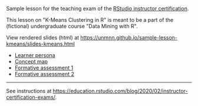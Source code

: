 Sample lesson for the teaching exam of the [RStudio instructor certification](https://education.rstudio.com/trainers/).

This lesson on "K-Means Clustering in R" is meant to be a part of the (fictional) undergraduate course "Data Mining with R". 

View rendered slides (html) at <https://unmnn.github.io/sample-lesson-kmeans/slides-kmeans.html>

* [Learner persona](https://unmnn.github.io/sample-lesson-kmeans/slides-kmeans.html#learner-persona)
* [Concept map](https://unmnn.github.io/sample-lesson-kmeans/slides-kmeans.html#concept-map)
* [Formative assessment 1](https://unmnn.github.io/sample-lesson-kmeans/slides-kmeans.html#formative-assessment-1)
* [Formative assessment 2](https://unmnn.github.io/sample-lesson-kmeans/slides-kmeans.html#formative-assessment-2)

---

See instructions at <https://education.rstudio.com/blog/2020/02/instructor-certification-exams/>.
